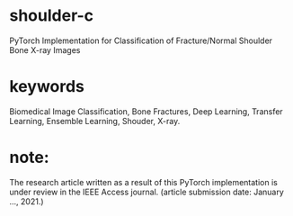 # shoulder-c
PyTorch Implementation for Classification of Fracture/Normal Shoulder Bone X-ray Images 
# keywords
Biomedical Image Classification, Bone Fractures, Deep Learning, Transfer Learning, Ensemble Learning, Shouder, X-ray.
# note:
The research article written as a result of this PyTorch implementation is under review in the IEEE Access journal. (article submission date: January ..., 2021.)
